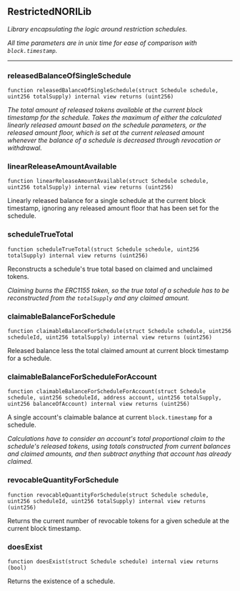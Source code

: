 ## RestrictedNORILib



<i>Library encapsulating the logic around restriction schedules.

All time parameters are in unix time for ease of comparison with `block.timestamp`.</i>



---

### releasedBalanceOfSingleSchedule

```solidity
function releasedBalanceOfSingleSchedule(struct Schedule schedule, uint256 totalSupply) internal view returns (uint256)
```


<i>The total amount of released tokens available at the current block timestamp for the schedule.
Takes the maximum of either the calculated linearly released amount based on the schedule parameters,
or the released amount floor, which is set at the current released amount whenever the balance of a
schedule is decreased through revocation or withdrawal.</i>



### linearReleaseAmountAvailable

```solidity
function linearReleaseAmountAvailable(struct Schedule schedule, uint256 totalSupply) internal view returns (uint256)
```

Linearly released balance for a single schedule at the current block timestamp, ignoring any
released amount floor that has been set for the schedule.




### scheduleTrueTotal

```solidity
function scheduleTrueTotal(struct Schedule schedule, uint256 totalSupply) internal view returns (uint256)
```

Reconstructs a schedule's true total based on claimed and unclaimed tokens.

<i>Claiming burns the ERC1155 token, so the true total of a schedule has to be reconstructed
from the `totalSupply` and any claimed amount.</i>



### claimableBalanceForSchedule

```solidity
function claimableBalanceForSchedule(struct Schedule schedule, uint256 scheduleId, uint256 totalSupply) internal view returns (uint256)
```

Released balance less the total claimed amount at current block timestamp for a schedule.




### claimableBalanceForScheduleForAccount

```solidity
function claimableBalanceForScheduleForAccount(struct Schedule schedule, uint256 scheduleId, address account, uint256 totalSupply, uint256 balanceOfAccount) internal view returns (uint256)
```

A single account's claimable balance at current `block.timestamp` for a schedule.

<i>Calculations have to consider an account's total proportional claim to the schedule's released tokens,
using totals constructed from current balances and claimed amounts, and then subtract anything that
account has already claimed.</i>



### revocableQuantityForSchedule

```solidity
function revocableQuantityForSchedule(struct Schedule schedule, uint256 scheduleId, uint256 totalSupply) internal view returns (uint256)
```

Returns the current number of revocable tokens for a given schedule at the current block timestamp.




### doesExist

```solidity
function doesExist(struct Schedule schedule) internal view returns (bool)
```

Returns the existence of a schedule.






